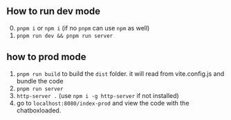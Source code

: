 ## How to run dev mode

0. `pnpm i` or `npm i` (if no `pnpm` can use `npm` as well)
1. `pnpm run dev && pnpm run server`

## how to prod mode

1. `pnpm run build` to build the `dist` folder. it will read from vite.config.js and bundle the code
2. `pnpm run server`
3. `http-server .` (use `npm i -g http-server` if not installed)
4. go to `localhost:8080/index-prod` and view the code with the chatboxloaded.
